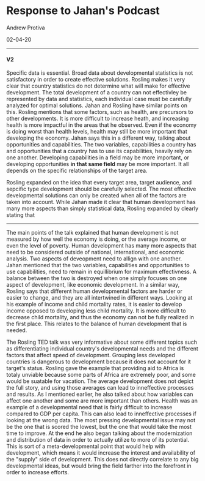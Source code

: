 # Response to Jahan's Podcast

Andrew Protiva 

02-04-20

---

#### V2

Specific data is essential. Broad data about developmental statistics is not satisfactory in order to create effective solutions. Rosling makes it very clear that country statistics do not determine what will make for effective development. The total development of a country can not effectivley be represented by data and statistics, each individual case must be carefully analyzed for optimal solutions. Jahan and Rosling have similar points on this. Rosling mentions that some factors, such as health, are precursors to other developments. It is more difficult to increase heath, and increasing health is more impactful in the areas that he observed. Even if the economy is doing worst than health levels, health may still be more important that developing the economy. Jahan says this in a different way, talking about opportunities and capabilities. The two variables, capabilities a country has and opportunities that a country has to use its capabilities, heavily rely on one another. Developing capabilities in a field may be more important, or developing opportunities **in that same field** may be more important. It all depends on the specific relationships of the target area. 

Rosling expanded on the idea that every target area, target audience, and sepcific type development should be carefully selected. The most effective developmental solutions can only be created when all of the factors are taken into account. While Jahan made it clear that human development has many more aspects than simply statistical data, Rosling expanded by clearly stating that 

---
The main points of the talk explained that human development is not measured by how well the economy is doing, or the average income, or even the level of poverty. Human development has many more aspects that need to be considered outside of national, international, and economic analysis. Two aspects of deveopment need to allign with one another. Jahan mentioned that the two variables, capabilities and opportunities to use capabilities, need to remain in equillibrium for maximum effectivness. A balance between the two is destroyed when one simply focuses on one aspect of development, like economic development. In a similar way, Rosling says that different human developmental factors are harder or easier to change, and they are all intertwined in different ways. Looking at his example of income and child mortality rates, it is easier to develop income opposed to developing less child mortality. It is more difficult to decrease child mortality, and thus the economy can not be fully realized in the first place. This relates to the balance of human development that is needed. 

The Rosling TED talk was very informative about some different topics such as differentiating individual country's developmental needs and the different factors that affect speed of development. Grouping less developed countries is dangerous to development because it does not account for it target's status. Rosling gave the example that providing aid to Africa is totaly unviable because some parts of Africa are extremely poor, and some would be suatable for vacation. The average development does not depict the full story, and using those averages can lead to inneffective processes and results. As I mentioned earlier, he also talked about how variables can affect one another and some are more important than others. Health was an example of a developmental need that is fairly difficult to increase compared to GDP per capita. This can also lead to inneffective processes if looking at the wrong data. The most pressing developmental issue may not be the one that is scored the lowest, but the one that would take the most time to improve. At the end he also began talking about the modernization and distribution of data in order to actually utilize to more of its potential. This is sort of a meta-developmental point that would help with development, which means it would increase the interest and availability of the "supply" side of development. This does not directly correlate to any big developmental ideas, but would bring the field farther into the forefront in order to increase efforts. 

